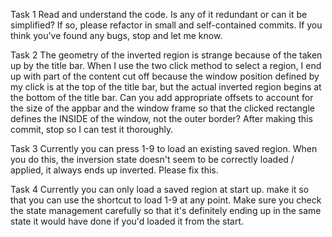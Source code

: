 

Task 1
Read and understand the code. Is any of it redundant or can it be simplified? If so, please refactor in small and self-contained commits. If you think you've found any bugs, stop and let me know. 

Task 2
The geometry of the inverted region is strange because of the taken up by the title bar. When I use the two click method to select a region, I end up with part of the content cut off because the window position defined by my click is at the top of the title bar, but the actual inverted region begins at the bottom of the title bar. Can you add appropriate offsets to account for the size of the appbar and the window frame so that the clicked rectangle defines the INSIDE of the window, not the outer border? After making this commit, stop so I can test it thoroughly.

Task 3
Currently you can press 1-9 to load an existing saved region. When you do this, the inversion state doesn't seem to be correctly loaded / applied, it always ends up inverted. Please fix this. 

Task 4
Currently you can only load a saved region at start up. make it so that you can use the shortcut to load 1-9 at any point. Make sure you check the state management carefully so that it's definitely ending up in the same state it would have done if you'd loaded it from the start. 


